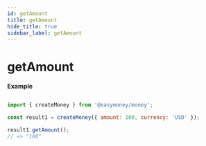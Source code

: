 ```yaml
---
id: getAmount
title: getAmount
hide_title: true
sidebar_label: getAmount
---
```


# getAmount

**Example**

```js

import { createMoney } from '@easymoney/money';

const result1 = createMoney({ amount: 100, currency: 'USD' });

result1.getAmount();
// => "100"

```
